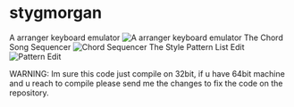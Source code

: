 # stygmorgan
A arranger keyboard emulator
![A arranger keyboard emulator](https://github.com/holborn2019/stygmorgan/blob/master/extra/sty.png)
The Chord Song Sequencer
![Chord Sequencer](https://github.com/holborn2019/stygmorgan/blob/master/extra/styseq.png)
The Style Pattern List Edit
![Pattern Edit](https://github.com/holborn2019/stygmorgan/blob/master/extra/styedt.png)

WARNING: Im sure this code just compile on 32bit, if u have 64bit machine and u reach to compile please send me the changes to fix the code on the repository.

